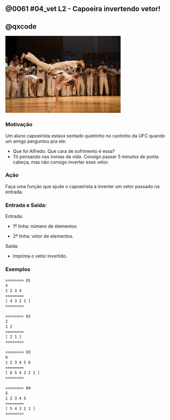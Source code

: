 ## @0061 #04_vet L2 - Capoeira invertendo vetor!
## @qxcode

![](capa.jpg)

### Motivação

Um aluno capoeirista estava sentado quietinho no cantinho da UFC quando um amigo perguntou pra ele:

*   Que foi Alfredo. Que cara de sofrimento é essa?
*   Tô pensando nas ironias da vida. Consigo passar 5 minutos de ponta cabeça, mas não consigo inverter esse vetor.

  

### Ação  

Faça uma função que ajude o capoeirista a inverter um vetor passado na entrada.

  

### Entrada e Saída:

Entrada:

*   1ª linha: número de elementos
    
*   2ª linha: vetor de elementos.
    

Saida:

*   Imprima o vetor invertido.

  

### Exemplos  

``` 
>>>>>>>> 01
4
1 2 3 4
========
[ 4 3 2 1 ]
<<<<<<<<

>>>>>>>> 02
2
1 2
========
[ 2 1 ]
<<<<<<<<

>>>>>>>> 03
6
1 2 3 4 5 6
========
[ 6 5 4 3 2 1 ]
<<<<<<<<

>>>>>>>> 04
5
1 2 3 4 5
========
[ 5 4 3 2 1 ]
<<<<<<<<
```

<!---


>>>>>>>> 05
6
1 2 3 4 5 0
========
[ 0 5 4 3 2 1 ]
<<<<<<<<


>>>>>>>> 06
5
1 2 3 5 4
========
[ 4 5 3 2 1 ]
<<<<<<<<
--->
